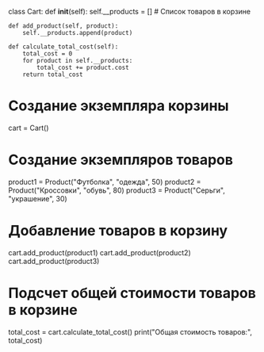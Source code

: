 class Cart:
    def __init__(self):
        self.__products = []  # Список товаров в корзине

    def add_product(self, product):
        self.__products.append(product)

    def calculate_total_cost(self):
        total_cost = 0
        for product in self.__products:
            total_cost += product.cost
        return total_cost
        
# Создание экземпляра корзины
cart = Cart()

# Создание экземпляров товаров
product1 = Product("Футболка", "одежда", 50)
product2 = Product("Кроссовки", "обувь", 80)
product3 = Product("Серьги", "украшение", 30)

# Добавление товаров в корзину
cart.add_product(product1)
cart.add_product(product2)
cart.add_product(product3)

# Подсчет общей стоимости товаров в корзине
total_cost = cart.calculate_total_cost()
print("Общая стоимость товаров:", total_cost)

